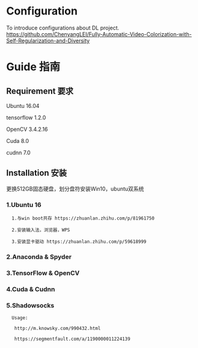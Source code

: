 # Configuration
To introduce configurations about DL project.
https://github.com/ChenyangLEI/Fully-Automatic-Video-Colorization-with-Self-Regularization-and-Diversity
# Guide 指南
## Requirement 要求
Ubuntu 16.04

tensorflow 1.2.0

OpenCV 3.4.2.16

Cuda 8.0 

cudnn 7.0
## Installation 安装
更换512GB固态硬盘，划分盘符安装Win10，ubuntu双系统
### 1.Ubuntu 16

      1.与win boot共存 https://zhuanlan.zhihu.com/p/81961750
  
      2.安装输入法，浏览器，WPS
  
      3.安装显卡驱动 https://zhuanlan.zhihu.com/p/59618999
  
### 2.Anaconda & Spyder
### 3.TensorFlow & OpenCV
### 4.Cuda & Cudnn
### 5.Shadowsocks
      Usage:
      
       http://m.knowsky.com/990432.html
       
       https://segmentfault.com/a/1190000011224139
